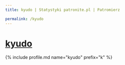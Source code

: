 ```yaml
---
title: kyudo | Statystyki patronite.pl | Patromierz

permalink: /kyudo
---
```


# [kyudo](https://patronite.pl/kyudo)

{% include profile.md name="kyudo" prefix="k" %}
